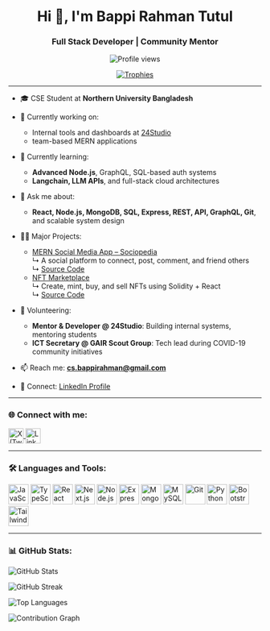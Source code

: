 <h1 align="center">Hi 👋, I'm Bappi Rahman Tutul</h1>
<h3 align="center">Full Stack Developer | Community Mentor</h3>

<p align="center">
  <img src="https://komarev.com/ghpvc/?username=bappirahman&label=Profile%20views&color=0e75b6&style=flat" alt="Profile views" />
</p>

<p align="center">
  <a href="https://github.com/ryo-ma/github-profile-trophy">
    <img src="https://github-profile-trophy.vercel.app/?username=bappirahman&theme=gruvbox&no-frame=true&title=Followers,Stars,Commit,Repositories,PullRequest,Issues" alt="Trophies" />
  </a>
</p>

---

- 🎓 CSE Student at **Northern University Bangladesh**

- 🔭 Currently working on:
  - Internal tools and dashboards at [24Studio](https://24studio.org)
  - team-based MERN applications

- 🌱 Currently learning:
  - **Advanced Node.js**, GraphQL, SQL-based auth systems
  - **Langchain, LLM APIs**, and full-stack cloud architectures

- 💬 Ask me about:
  - **React, Node.js, MongoDB, SQL, Express, REST, API, GraphQL, Git**, and scalable system design

- 👨‍💻 Major Projects:
  - [MERN Social Media App – Sociopedia](https://sociopedia-yhau.onrender.com)  
    ↳ A social platform to connect, post, comment, and friend others  
    ↳ [Source Code](https://github.com/bappirahman/mern-socialmedia-app-sociopedia)
  - [NFT Marketplace](https://nft-marketplace-sigma-six.vercel.app)  
    ↳ Create, mint, buy, and sell NFTs using Solidity + React  
    ↳ [Source Code](https://github.com/bappirahman/NFT-MarketPlace)

- 🤝 Volunteering:
  - **Mentor & Developer @ 24Studio**: Building internal systems, mentoring students
  - **ICT Secretary @ GAIR Scout Group**: Tech lead during COVID-19 community initiatives

- 📫 Reach me: **cs.bappirahman@gmail.com**

- 📄 Connect: [LinkedIn Profile](https://www.linkedin.com/in/bappi-rahman/)

---

<h3 align="left">🌐 Connect with me:</h3>
<p align="left">
  <a href="https://x.com/_bappi_rahman" target="blank">
    <img align="center" src="https://cdn.jsdelivr.net/gh/simple-icons/simple-icons/icons/x.svg" alt="X (Twitter)" width="30" height="30"/>
  </a>
  <a href="https://linkedin.com/in/bappi-rahman" target="blank">
    <img align="center" src="https://cdn.jsdelivr.net/gh/devicons/devicon/icons/linkedin/linkedin-original.svg" alt="LinkedIn" width="30" height="30"/>
  </a>
</p>

---

<h3 align="left">🛠️ Languages and Tools:</h3>
<p align="left">
  <img src="https://cdn.jsdelivr.net/gh/devicons/devicon/icons/javascript/javascript-original.svg" alt="JavaScript" width="40" height="40"/>
  <img src="https://cdn.jsdelivr.net/gh/devicons/devicon/icons/typescript/typescript-original.svg" alt="TypeScript" width="40" height="40"/>
  <img src="https://cdn.jsdelivr.net/gh/devicons/devicon/icons/react/react-original-wordmark.svg" alt="React" width="40" height="40"/>
  <img src="https://cdn.jsdelivr.net/gh/devicons/devicon/icons/nextjs/nextjs-original.svg" alt="Next.js" width="40" height="40"/>
  <img src="https://cdn.jsdelivr.net/gh/devicons/devicon/icons/nodejs/nodejs-original-wordmark.svg" alt="Node.js" width="40" height="40"/>
  <img src="https://cdn.jsdelivr.net/gh/devicons/devicon/icons/express/express-original-wordmark.svg" alt="Express" width="40" height="40"/>
  <img src="https://cdn.jsdelivr.net/gh/devicons/devicon/icons/mongodb/mongodb-original-wordmark.svg" alt="MongoDB" width="40" height="40"/>
  <img src="https://cdn.jsdelivr.net/gh/devicons/devicon/icons/mysql/mysql-original-wordmark.svg" alt="MySQL" width="40" height="40"/>
  <img src="https://cdn.jsdelivr.net/gh/devicons/devicon/icons/git/git-original.svg" alt="Git" width="40" height="40"/>
  <img src="https://cdn.jsdelivr.net/gh/devicons/devicon/icons/python/python-original.svg" alt="Python" width="40" height="40"/>
  <img src="https://cdn.jsdelivr.net/gh/devicons/devicon/icons/bootstrap/bootstrap-original.svg" alt="Bootstrap" width="40" height="40"/>
  <img src="https://cdn.jsdelivr.net/gh/devicons/devicon/icons/tailwindcss/tailwindcss-plain.svg" alt="TailwindCSS" width="40" height="40"/>
</p>

---

<h3 align="left">📊 GitHub Stats:</h3>

<p align="left">
  <img src="https://github-readme-stats.vercel.app/api?username=bappirahman&show_icons=true&theme=radical&count_private=true" alt="GitHub Stats" />
</p>

<p align="left">
  <img src="https://streak-stats.demolab.com/?user=bappirahman&theme=radical" alt="GitHub Streak" />
</p>

<p align="left">
  <img src="https://github-readme-stats.vercel.app/api/top-langs/?username=bappirahman&layout=compact&theme=radical" alt="Top Languages" />
</p>

<p align="left">
  <img src="https://activity-graph.herokuapp.com/graph?username=bappirahman&bg_color=0d1117&color=00ffff&line=00ffff&point=ffffff&area=true&hide_border=true" alt="Contribution Graph" />
</p>
